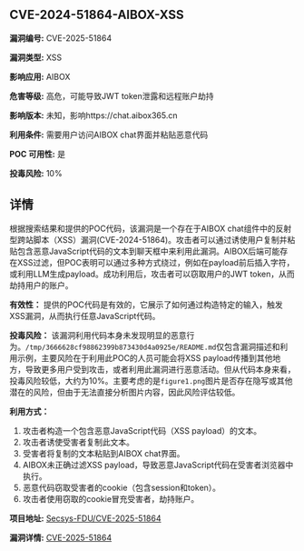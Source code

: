## CVE-2024-51864-AIBOX-XSS

**漏洞编号:** CVE-2025-51864

**漏洞类型:** XSS

**影响应用:** AIBOX

**危害等级:** 高危，可能导致JWT token泄露和远程账户劫持

**影响版本:** 未知，影响https://chat.aibox365.cn

**利用条件:** 需要用户访问AIBOX chat界面并粘贴恶意代码

**POC 可用性:** 是

**投毒风险:** 10%

## 详情

根据搜索结果和提供的POC代码，该漏洞是一个存在于AIBOX chat组件中的反射型跨站脚本（XSS）漏洞(CVE-2024-51864)。攻击者可以通过诱使用户复制并粘贴包含恶意JavaScript代码的文本到聊天框中来利用此漏洞。AIBOX后端可能存在XSS过滤，但POC表明可以通过多种方式绕过，例如在payload前后插入字符，或利用LLM生成payload。成功利用后，攻击者可以窃取用户的JWT token，从而劫持用户的账户。

**有效性：**
提供的POC代码是有效的，它展示了如何通过构造特定的输入，触发XSS漏洞，从而执行任意JavaScript代码。

**投毒风险：**
该漏洞利用代码本身未发现明显的恶意行为。`/tmp/3666628cf98862399b873430d4a0925e/README.md`仅包含漏洞描述和利用示例，主要风险在于利用此POC的人员可能会将XSS payload传播到其他地方，导致更多用户受到攻击，或者利用此漏洞进行恶意活动。但从代码本身来看，投毒风险较低，大约为10%。主要考虑的是`figure1.png`图片是否存在隐写或其他潜在的风险，但由于无法直接分析图片内容，因此风险评估较低。

**利用方式：**
1.  攻击者构造一个包含恶意JavaScript代码（XSS payload）的文本。
2.  攻击者诱使受害者复制此文本。
3.  受害者将复制的文本粘贴到AIBOX chat界面。
4.  AIBOX未正确过滤XSS payload，导致恶意JavaScript代码在受害者浏览器中执行。
5.  恶意代码窃取受害者的cookie（包含session和token）。
6.  攻击者使用窃取的cookie冒充受害者，劫持账户。

**项目地址:** [Secsys-FDU/CVE-2025-51864](https://github.com/Secsys-FDU/CVE-2025-51864)

**漏洞详情:** [CVE-2025-51864](https://nvd.nist.gov/vuln/detail/CVE-2025-51864)